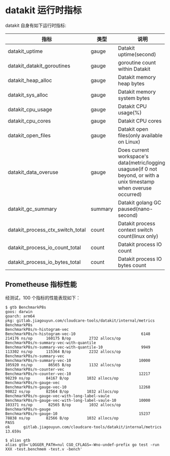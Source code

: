 # datakit 运行时指标

datakit 自身有如下运行时指标:

| 指标                             | 类型    | 说明                                                                                                                   | labels                                                    |
| ---                              | ---     | ---                                                                                                                    | ---                                                       |
| datakit_uptime                   | gauge   | Datakit uptime(second)                                                                                                 | version,build_at,branch,os_arch,docker,auto_update,cgroup |
| datakit_datakit_goroutines       | gauge   | goroutine count within Datakit                                                                                         | -                                                         |
| datakit_heap_alloc               | gauge   | Datakit memory heap bytes                                                                                              | -                                                         |
| datakit_sys_alloc                | gauge   | Datakit memory system bytes                                                                                            | -                                                         |
| datakit_cpu_usage                | gauge   | Datakit CPU usage(%)                                                                                                   | -                                                         |
| datakit_cpu_cores                | gauge   | Datakit CPU cores                                                                                                      | -                                                         |
| datakit_open_files               | gauge   | Datakit open files(only available on Linux)                                                                            | -                                                         |
| datakit_data_overuse             | gauge   | Does current workspace's data(metric/logging) usaguse(if 0 not beyond, or with a unix timestamp when overuse occurred) | -                                                         |
| datakit_gc_summary               | summary | Datakit golang GC paused(nano-second)                                                                                  | -                                                         |
| datakit_process_ctx_switch_total | count   | Datakit process context switch count(linux only)                                                                       | type                                                      |
| datakit_process_io_count_total   | count   | Datakit process IO count                                                                                               | type                                                      |
| datakit_process_io_bytes_total   | count   | Datakit process IO bytes count                                                                                         | type                                                      |

## Prometheuse 指标性能

经测试，100 个指标的性能表现如下：

``` shell
$ gtb BenchmarkP8s
goos: darwin
goarch: arm64
pkg: gitlab.jiagouyun.com/cloudcare-tools/datakit/internal/metrics
BenchmarkP8s
BenchmarkP8s/n-histogram-vec
BenchmarkP8s/n-histogram-vec-10                             6148        214176 ns/op      160175 B/op        2732 allocs/op
BenchmarkP8s/n-summary-vec-with-quantile
BenchmarkP8s/n-summary-vec-with-quantile-10                 9949        113302 ns/op      115364 B/op        2232 allocs/op
BenchmarkP8s/n-summary-vec
BenchmarkP8s/n-summary-vec-10                              10000        105920 ns/op       86565 B/op        1132 allocs/op
BenchmarkP8s/n-counter-vec
BenchmarkP8s/n-counter-vec-10                              12217         98239 ns/op       84167 B/op        1032 allocs/op
BenchmarkP8s/n-gauge-vec
BenchmarkP8s/n-gauge-vec-10                                12268         98022 ns/op       82564 B/op        1032 allocs/op
BenchmarkP8s/n-gauge-vec-with-long-label-vaule
BenchmarkP8s/n-gauge-vec-with-long-label-vaule-10          10000        103371 ns/op       82565 B/op        1032 allocs/op
BenchmarkP8s/n-gauge
BenchmarkP8s/n-gauge-10                                    15237         78838 ns/op       82566 B/op        1032 allocs/op
PASS
ok      gitlab.jiagouyun.com/cloudcare-tools/datakit/internal/metrics    13.659s

$ alias gtb
alias gtb='LOGGER_PATH=nul CGO_CFLAGS=-Wno-undef-prefix go test -run XXX -test.benchmem -test.v -bench'
```
